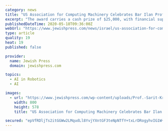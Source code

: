 ```yaml
---
category: news
title: "US Association for Computing Machinery Celebrates Bar Ilan Professor’s Contributions to Artificial Intelligence"
excerpt: "The award carries a cash prize of $25,000, with financial support provided by Two Sigma. The Athena Lecturer gives an invited talk at a major ACM conference of her choice."
publishedDateTime: 2020-05-18T09:36:00Z
webUrl: "https://www.jewishpress.com/news/israel/us-association-for-computing-machinery-celebrates-bar-ilan-professors-contributions-to-artificial-intelligence/2020/05/18/"
type: article
quality: 19
heat: 19
published: false

provider:
  name: Jewish Press
  domain: jewishpress.com

topics:
  - AI in Robotics
  - AI

images:
  - url: "https://www.jewishpress.com/wp-content/uploads/Prof.-Sarit-Kraus.jpg"
    width: 800
    height: 578
    title: "US Association for Computing Machinery Celebrates Bar Ilan Professor’s Contributions to Artificial Intelligence"

secured: "epVfRDljTs2itGGWw2LMqudLl8YvjYXntGF3teNpNTfY+txLrDRogyhvIG1W+Ke2VWzx0Aori35SPO2QRTXe9orrp3WYI+GvhgZSWdWLXFhLqG+6K6TTeZZxLYjwz0+9ihp3UH49pyRbd/EzA7POKDxTBKyW2yhLzlmxnWcqmKVPfbs1zA5ZLsGEOQIOXzSB6s6KnR9Ihb5xh/99VH3gum9yR2Or/LKLyyUqVtqutnyPvqZECHr/uUQAr2EhJVIdTaVtwkUe11UA+rZdKfSn4bB6JAXLS46+gymoR6+l2XpqbqBbGX4unC7JWGz3sJLn;1XRzvscnkCkz3ks3cLa65Q=="
---
```


